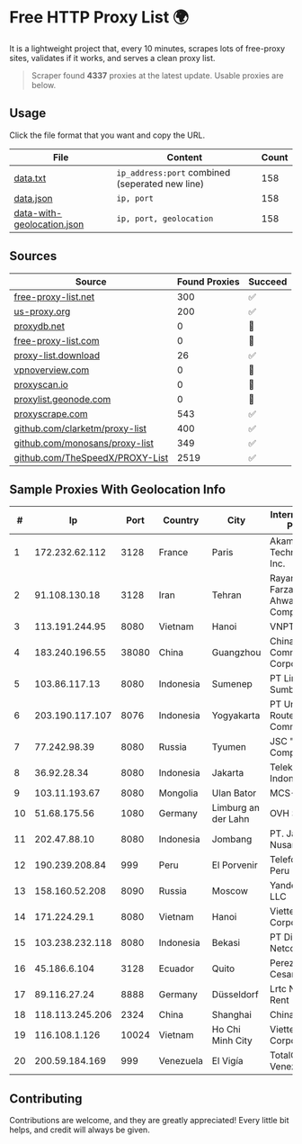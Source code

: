 
# Free HTTP Proxy List 🌍

It is a lightweight project that, every 10 minutes, scrapes lots of free-proxy sites, validates if it works, and serves a clean proxy list.


> Scraper found **4337** proxies at the latest update. Usable proxies are below.

## Usage

Click the file format that you want and copy the URL.


|File|Content|Count|
|----|-------|-----|
|[data.txt](https://raw.githubusercontent.com/themiralay/Proxy-List-World/master/data.txt)|`ip_address:port` combined (seperated new line)|158|
|[data.json](https://raw.githubusercontent.com/themiralay/Proxy-List-World/master/data.json)|`ip, port`|158|
|[data-with-geolocation.json](https://raw.githubusercontent.com/themiralay/Proxy-List-World/master/data-with-geolocation.json)|`ip, port, geolocation`|158|

## Sources

|Source|Found Proxies|Succeed|
|------|-------------|-------|
|[free-proxy-list.net](https://free-proxy-list.net)|300|✅|
|[us-proxy.org](https://www.us-proxy.org)|200|✅|
|[proxydb.net](http://proxydb.net)|0|🚫|
|[free-proxy-list.com](https://free-proxy-list.com/?page=&port=&type%5B%5D=http&type%5B%5D=https&up_time=0&search=Search)|0|🚫|
|[proxy-list.download](https://www.proxy-list.download/HTTP)|26|✅|
|[vpnoverview.com](https://vpnoverview.com/privacy/anonymous-browsing/free-proxy-servers)|0|🚫|
|[proxyscan.io](https://www.proxyscan.io)|0|🚫|
|[proxylist.geonode.com](https://proxylist.geonode.com/api/proxy-list?limit=300&page=1&sort_by=lastChecked&sort_type=desc&protocols=http,https)|0|🚫|
|[proxyscrape.com](https://api.proxyscrape.com/v2/?request=displayproxies&protocol=http&timeout=10000&country=all&ssl=all&anonymity=all)|543|✅|
|[github.com/clarketm/proxy-list](https://raw.githubusercontent.com/clarketm/proxy-list/master/proxy-list-raw.txt)|400|✅|
|[github.com/monosans/proxy-list](https://raw.githubusercontent.com/monosans/proxy-list/main/proxies/http.txt)|349|✅|
|[github.com/TheSpeedX/PROXY-List](https://raw.githubusercontent.com/TheSpeedX/PROXY-List/master/http.txt)|2519|✅|


## Sample Proxies With Geolocation Info

|#|Ip|Port|Country|City|Internet Service Provider|
|-|--|----|-------|----|-------------------------|
|1|172.232.62.112|3128|France|Paris|Akamai Technologies, Inc.|
|2|91.108.130.18|3128|Iran|Tehran|Rayaneh Gostar Farzanegan Ahwaz Company LTD.|
|3|113.191.244.95|8080|Vietnam|Hanoi|VNPT|
|4|183.240.196.55|38080|China|Guangzhou|China Mobile Communications Corporation|
|5|103.86.117.13|8080|Indonesia|Sumenep|PT Link Data Sumber Barokah|
|6|203.190.117.107|8076|Indonesia|Yogyakarta|PT Union Routelink Communication|
|7|77.242.98.39|8080|Russia|Tyumen|JSC "Russian Company" LIR|
|8|36.92.28.34|8080|Indonesia|Jakarta|Telekomunikasi Indonesia|
|9|103.11.193.67|8080|Mongolia|Ulan Bator|MCS-Univision|
|10|51.68.175.56|1080|Germany|Limburg an der Lahn|OVH SAS|
|11|202.47.88.10|8080|Indonesia|Jombang|PT. Java Digital Nusantara|
|12|190.239.208.84|999|Peru|El Porvenir|Telefonica del Peru|
|13|158.160.52.208|8090|Russia|Moscow|Yandex.Cloud LLC|
|14|171.224.29.1|8080|Vietnam|Hanoi|Viettel Corporation|
|15|103.238.232.118|8080|Indonesia|Bekasi|PT Digital Netcom Solution|
|16|45.186.6.104|3128|Ecuador|Quito|Perez Tito Julio Cesar|
|17|89.116.27.24|8888|Germany|Düsseldorf|Lrtc Network Rent|
|18|118.113.245.206|2324|China|Shanghai|Chinanet|
|19|116.108.1.126|10024|Vietnam|Ho Chi Minh City|Viettel Corporation|
|20|200.59.184.169|999|Venezuela|El Vigía|TotalCom Venezuela C.A.|



## Contributing

Contributions are welcome, and they are greatly appreciated! Every
little bit helps, and credit will always be given.

